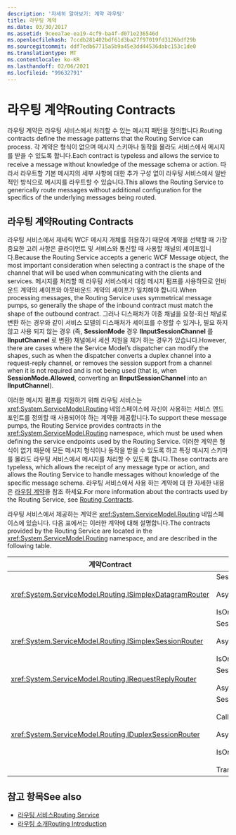 ```yaml
---
description: '자세히 알아보기: 계약 라우팅'
title: 라우팅 계약
ms.date: 03/30/2017
ms.assetid: 9ceea7ae-ea19-4cf9-ba4f-d071e236546d
ms.openlocfilehash: 7ccdb281402bdf61d3ba27f97019fd3126bdf29b
ms.sourcegitcommit: ddf7edb67715a5b9a45e3dd44536dabc153c1de0
ms.translationtype: MT
ms.contentlocale: ko-KR
ms.lasthandoff: 02/06/2021
ms.locfileid: "99632791"
---
```

# <a name="routing-contracts"></a><span data-ttu-id="ecfe6-103">라우팅 계약</span><span class="sxs-lookup"><span data-stu-id="ecfe6-103">Routing Contracts</span></span>

<span data-ttu-id="ecfe6-104">라우팅 계약은 라우팅 서비스에서 처리할 수 있는 메시지 패턴을 정의합니다.</span><span class="sxs-lookup"><span data-stu-id="ecfe6-104">Routing contracts define the message patterns that the Routing Service can process.</span></span>  <span data-ttu-id="ecfe6-105">각 계약은 형식이 없으며 메시지 스키마나 동작을 몰라도 서비스에서 메시지를 받을 수 있도록 합니다.</span><span class="sxs-lookup"><span data-stu-id="ecfe6-105">Each contract is typeless and allows the service to receive a message without knowledge of the message schema or action.</span></span> <span data-ttu-id="ecfe6-106">따라서 라우트할 기본 메시지의 세부 사항에 대한 추가 구성 없이 라우팅 서비스에서 일반적인 방식으로 메시지를 라우트할 수 있습니다.</span><span class="sxs-lookup"><span data-stu-id="ecfe6-106">This allows the Routing Service to generically route messages without additional configuration for the specifics of the underlying messages being routed.</span></span>  
  
## <a name="routing-contracts"></a><span data-ttu-id="ecfe6-107">라우팅 계약</span><span class="sxs-lookup"><span data-stu-id="ecfe6-107">Routing Contracts</span></span>  

 <span data-ttu-id="ecfe6-108">라우팅 서비스에서 제네릭 WCF 메시지 개체를 허용하기 때문에 계약을 선택할 때 가장 중요한 고려 사항은 클라이언트 및 서비스와 통신할 때 사용할 채널의 셰이프입니다.</span><span class="sxs-lookup"><span data-stu-id="ecfe6-108">Because the Routing Service accepts a generic WCF Message object, the most important consideration when selecting a contract is the shape of the channel that will be used when communicating with the clients and services.</span></span> <span data-ttu-id="ecfe6-109">메시지를 처리할 때 라우팅 서비스에서 대칭 메시지 펌프를 사용하므로 인바운드 계약의 셰이프와 아웃바운드 계약의 셰이프가 일치해야 합니다.</span><span class="sxs-lookup"><span data-stu-id="ecfe6-109">When processing messages, the Routing Service uses symmetrical message pumps, so generally the shape of the inbound contract must match the shape of the outbound contract.</span></span> <span data-ttu-id="ecfe6-110">그러나 디스패처가 이중 채널을 요청-회신 채널로 변환 하는 경우와 같이 서비스 모델의 디스패처가 셰이프를 수정할 수 있거나, 필요 하지 않고 사용 되지 않는 경우 (즉, **SessionMode** 경우 **IInputSessionChannel** 를 **IInputChannel** 로 변환) 채널에서 세션 지원을 제거 하는 경우가 있습니다.</span><span class="sxs-lookup"><span data-stu-id="ecfe6-110">However, there are cases where the Service Model’s dispatcher can modify the shapes, such as when the dispatcher converts a duplex channel into a request-reply channel, or removes the session support from a channel when it is not required and is not being used (that is, when **SessionMode.Allowed**, converting an **IInputSessionChannel** into an **IInputChannel**).</span></span>  
  
 <span data-ttu-id="ecfe6-111">이러한 메시지 펌프를 지원하기 위해 라우팅 서비스는 <xref:System.ServiceModel.Routing> 네임스페이스에 자신이 사용하는 서비스 엔드포인트를 정의할 때 사용되어야 하는 계약을 제공합니다.</span><span class="sxs-lookup"><span data-stu-id="ecfe6-111">To support these message pumps, the Routing Service provides contracts in the <xref:System.ServiceModel.Routing> namespace, which must be used when defining the service endpoints used by the Routing Service.</span></span> <span data-ttu-id="ecfe6-112">이러한 계약은 형식이 없기 때문에 모든 메시지 형식이나 동작을 받을 수 있도록 하고 특정 메시지 스키마를 몰라도 라우팅 서비스에서 메시지를 처리할 수 있도록 합니다.</span><span class="sxs-lookup"><span data-stu-id="ecfe6-112">These contracts are typeless, which allows the receipt of any message type or action, and allows the Routing Service to handle messages without knowledge of the specific message schema.</span></span> <span data-ttu-id="ecfe6-113">라우팅 서비스에서 사용 하는 계약에 대 한 자세한 내용은 [라우팅 계약](routing-contracts.md)을 참조 하세요.</span><span class="sxs-lookup"><span data-stu-id="ecfe6-113">For more information about the contracts used by the Routing Service, see [Routing Contracts](routing-contracts.md).</span></span>  
  
 <span data-ttu-id="ecfe6-114">라우팅 서비스에서 제공하는 계약은 <xref:System.ServiceModel.Routing> 네임스페이스에 있습니다. 다음 표에서는 이러한 계약에 대해 설명합니다.</span><span class="sxs-lookup"><span data-stu-id="ecfe6-114">The contracts provided by the Routing Service are located in the <xref:System.ServiceModel.Routing> namespace, and are described in the following table.</span></span>  
  
|<span data-ttu-id="ecfe6-115">계약</span><span class="sxs-lookup"><span data-stu-id="ecfe6-115">Contract</span></span>|<span data-ttu-id="ecfe6-116">셰이프</span><span class="sxs-lookup"><span data-stu-id="ecfe6-116">Shape</span></span>|<span data-ttu-id="ecfe6-117">채널 셰이프</span><span class="sxs-lookup"><span data-stu-id="ecfe6-117">Channel Shape</span></span>|  
|--------------|-----------|-------------------|  
|<xref:System.ServiceModel.Routing.ISimplexDatagramRouter>|<span data-ttu-id="ecfe6-118">SessionMode = SessionMode.Allowed</span><span class="sxs-lookup"><span data-stu-id="ecfe6-118">SessionMode = SessionMode.Allowed</span></span><br /><br /> <span data-ttu-id="ecfe6-119">AsyncPattern = true</span><span class="sxs-lookup"><span data-stu-id="ecfe6-119">AsyncPattern = true</span></span><br /><br /> <span data-ttu-id="ecfe6-120">IsOneWay = true</span><span class="sxs-lookup"><span data-stu-id="ecfe6-120">IsOneWay = true</span></span>|<span data-ttu-id="ecfe6-121">IInputChannel-> IOutputChannel</span><span class="sxs-lookup"><span data-stu-id="ecfe6-121">IInputChannel -> IOutputChannel</span></span>|  
|<xref:System.ServiceModel.Routing.ISimplexSessionRouter>|<span data-ttu-id="ecfe6-122">SessionMode = SessionMode.Required</span><span class="sxs-lookup"><span data-stu-id="ecfe6-122">SessionMode = SessionMode.Required</span></span><br /><br /> <span data-ttu-id="ecfe6-123">AsyncPattern = true</span><span class="sxs-lookup"><span data-stu-id="ecfe6-123">AsyncPattern = true</span></span><br /><br /> <span data-ttu-id="ecfe6-124">IsOneWay = true</span><span class="sxs-lookup"><span data-stu-id="ecfe6-124">IsOneWay = true</span></span>|<span data-ttu-id="ecfe6-125">IInputSessionChannel-> IOutputSessionChannel</span><span class="sxs-lookup"><span data-stu-id="ecfe6-125">IInputSessionChannel -> IOutputSessionChannel</span></span>|  
|<xref:System.ServiceModel.Routing.IRequestReplyRouter>|<span data-ttu-id="ecfe6-126">SessionMode = SessionMode.Allowed</span><span class="sxs-lookup"><span data-stu-id="ecfe6-126">SessionMode = SessionMode.Allowed</span></span><br /><br /> <span data-ttu-id="ecfe6-127">AsyncPattern = true</span><span class="sxs-lookup"><span data-stu-id="ecfe6-127">AsyncPattern = true</span></span>|<span data-ttu-id="ecfe6-128">IReplyChannel-> IRequestChannel</span><span class="sxs-lookup"><span data-stu-id="ecfe6-128">IReplyChannel -> IRequestChannel</span></span>|  
|<xref:System.ServiceModel.Routing.IDuplexSessionRouter>|<span data-ttu-id="ecfe6-129">SessionMode=SessionMode.Required</span><span class="sxs-lookup"><span data-stu-id="ecfe6-129">SessionMode=SessionMode.Required</span></span><br /><br /> <span data-ttu-id="ecfe6-130">CallbackContract=typeof(ISimplexSession)</span><span class="sxs-lookup"><span data-stu-id="ecfe6-130">CallbackContract=typeof(ISimplexSession)</span></span><br /><br /> <span data-ttu-id="ecfe6-131">AsyncPattern = true</span><span class="sxs-lookup"><span data-stu-id="ecfe6-131">AsyncPattern = true</span></span><br /><br /> <span data-ttu-id="ecfe6-132">IsOneWay = true</span><span class="sxs-lookup"><span data-stu-id="ecfe6-132">IsOneWay = true</span></span><br /><br /> <span data-ttu-id="ecfe6-133">TransactionFlow(TransactionFlowOption.Allowed)</span><span class="sxs-lookup"><span data-stu-id="ecfe6-133">TransactionFlow(TransactionFlowOption.Allowed)</span></span>|<span data-ttu-id="ecfe6-134">IDuplexSessionChannel-> IDuplexSessionChannel</span><span class="sxs-lookup"><span data-stu-id="ecfe6-134">IDuplexSessionChannel -> IDuplexSessionChannel</span></span>|  
  
## <a name="see-also"></a><span data-ttu-id="ecfe6-135">참고 항목</span><span class="sxs-lookup"><span data-stu-id="ecfe6-135">See also</span></span>

- [<span data-ttu-id="ecfe6-136">라우팅 서비스</span><span class="sxs-lookup"><span data-stu-id="ecfe6-136">Routing Service</span></span>](routing-service.md)
- [<span data-ttu-id="ecfe6-137">라우팅 소개</span><span class="sxs-lookup"><span data-stu-id="ecfe6-137">Routing Introduction</span></span>](routing-introduction.md)
